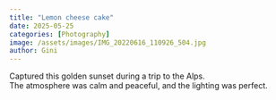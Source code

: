 ```yaml
---
title: "Lemon cheese cake"
date: 2025-05-25
categories: [Photography]
image: /assets/images/IMG_20220616_110926_504.jpg
author: Gini
---
```


Captured this golden sunset during a trip to the Alps.  
The atmosphere was calm and peaceful, and the lighting was perfect.
